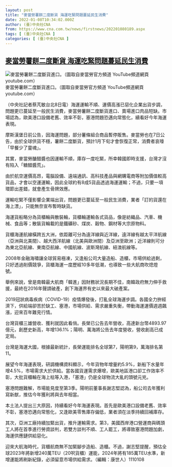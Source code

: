 ```yaml
---
layout: post
title: "麥當勞薯餅二度斷貨 海運吃緊問題蔓延民生消費"
date: 2022-01-08T10:34:02.000Z
author: (臺)中央社CNA
from: https://www.cna.com.tw/news/firstnews/202201080189.aspx
tags: [ (臺)中央社CNA ]
categories: [ (臺)中央社CNA ]
---
```

<!--1641638042000-->
[麥當勞薯餅二度斷貨 海運吃緊問題蔓延民生消費](https://www.cna.com.tw/news/firstnews/202201080189.aspx)
------

<div>
<div><div><div style="--aspect-ratio:1432/796;"><picture><source media="(max-width: 414px)" data-srcset="https://imgcdn.cna.com.tw/www/WebPhotos/800/20220107/1432x796_904418827466.jpg"><source media="(min-width: 413px)" data-srcset="https://imgcdn.cna.com.tw/www/WebPhotos/1024/20220107/1432x796_904418827466.jpg"><img data-src="https://imgcdn.cna.com.tw/www/WebPhotos/800/20220107/1432x796_904418827466.jpg" alt="麥當勞薯餅二度斷貨進口。（圖取自麥當勞官方頻道 YouTube頻道網頁youtube.com）" data-srcset="https://imgcdn.cna.com.tw/www/WebPhotos/800/20220107/1432x796_904418827466.jpg 414w, https://imgcdn.cna.com.tw/www/WebPhotos/1024/20220107/1432x796_904418827466.jpg 1024w"></picture></div><div>麥當勞薯餅二度斷貨進口。（圖取自麥當勞官方頻道 YouTube頻道網頁youtube.com）</div></div></div><div></div><div><p>（中央社記者蔡芃敏台北8日電）海運運輸不順、運價高漲已惡化企業出貨步調，問題更已蔓延至一般民生消費，麥當勞薯餅二度斷貨進口、賣場進口肉品短缺。市場認為，歐美港口設備老舊、效率不彰，塞港問題恐邁向常態化，續看好今年海運表現。</p><p>摩斯漢堡日前公告，因海運問題，部分薯條組合商品暫停販售。麥當勞也在7日公告，由於全球供貨不穩，薯餅二度斷貨，預計1月下旬才會恢復正常，消費者哀嚎「早餐少了靈魂」。</p><p>其實，麥當勞醣醋醬也因運輸不順，庫存一度吃緊，所幸韓國即時支援，台灣才沒有陷入「糖醋醬荒」。</p><p>由於航空運價高昂，電腦設備、遠端通訊、高科技產品與網購電商等附加價值較高貨品，才會以空運運輸，因此全球約有8成5貨品透過海運運輸；不過，只要一項環節出差錯，就會產生骨牌效應。</p><p>運輸吃緊不僅影響企業端出貨，問題更已蔓延至一般民生消費，業者「訂的貨還在海上漂」，只能無奈宣布暫時缺貨。</p><p>海運貨船略分為貨櫃輪與散裝輪，貨櫃輪運輸各式貨品，像是紡織品、汽車、機械、食品等；散裝貨輪載的是鐵礦砂、煤炭、穀物、鋼材等大宗原物料。</p><p>貨櫃海運航線橫跨五大洲，依距離可分為遠洋線與近洋線，遠洋線有越太平洋航線（亞洲與北美間）、越大西洋航線（北美與歐洲間）及亞洲至歐洲；近洋線則可分為東北亞航線、東南亞航線、中國航線、波斯灣航線、紐澳航線等。</p><p>2008年金融海嘯讓全球貿易極凍，又逢船公司大量造船、造櫃，市場供給過剩，只好透過削價競爭，貨櫃海運一度歷經10多年低潮，也導致一些大航商吹熄燈號。</p><p>舉例來說，曾是南韓最大航商「韓進」因財務狀況長期不佳，南韓政府無力伸手救援，最終在2016年聲請破產，創下海運界有史以來最大破產案。</p><p>2019冠狀病毒疾病（COVID-19）疫情爆發後，打亂全球海運步調。各國全力拚經濟下，供給端卻苦於缺工、塞港，市場供給、需求嚴重失衡，帶動海運運價週週飆漲，迎來百年難見行情。</p><p>台灣貨櫃三雄營收、獲利就因此看俏。長榮已公告去年營收，高達新台幣4893.97億元，創歷史新高，年增136.1%；陽明、萬海將公告去年度營收，營收創高已成定局。</p><p>台灣是海運大國，根據最新統計，長榮運能排名全球第7，陽明第9，萬海排名第11。</p><p>展望今年海運表現，研調機構資料顯示，今年貨物年增量約5.9%，新船下水量年增4.5%，市場需求大於供給。當各國貨運需求爆增，歐美地區港口卻工作效率不彰，大批貨櫃輪在海上枯等入港，「塞港」仍是全球物流大亂的頭號元兇。</p><p>塞港問題難解，市場能見度至第3季。陽明前董事長謝志堅認為，船公司去年獲利寫新猷，推估今年獲利將與去年相當。</p><p>本土法人提出三大原因，持續看好今年海運表現。首先是歐美港口設備老舊、效率不彰，塞港恐邁向常態化，又逢歐美零售庫存偏低，業者須在淡季持續回補庫存。</p><p>其次，亞洲工廠持續加緊出貨，推升運輸需求。第3，美國西岸港口營運商與碼頭工人將在首季進行勞資談判，若雙方談判不順、工人罷工，將導致塞港問題加劇，海運供應鏈供給惡化。</p><p>迎來大航海時代，貨櫃航商無不加緊腳步造船、造櫃。不過，謝志堅提醒，預估全球2023年將新增240萬TEU（20呎貨櫃）運能，2024年將有185萬TEU水準，新增運能將刷新紀錄，必須留意市場供給需求。（編輯：康世人）1110108</p></div>
</div>

